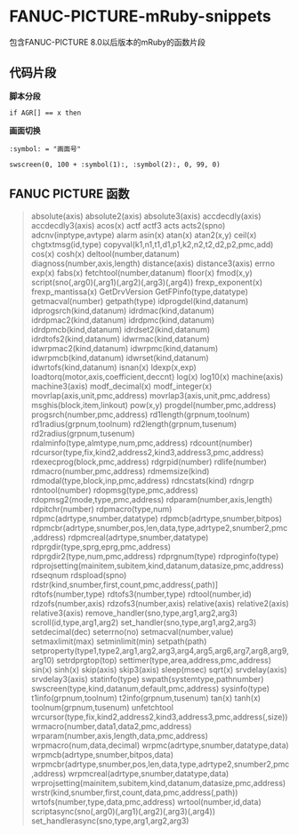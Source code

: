 # FANUC-PICTURE-mRuby-snippets
包含FANUC-PICTURE 8.0以后版本的mRuby的函数片段
## 代码片段
**脚本分段**

    if AGR[] == x then

**画面切换**

    :symbol: = "画面号"

    swscreen(0, 100 + :symbol(1):, :symbol(2):, 0, 99, 0)   
    
## FANUC PICTURE 函数
>   absolute(axis)
>   absolute2(axis)
>   absolute3(axis)
>   accdecdly(axis)
>   accdecdly3(axis)
>   acos(x)
>   actf
>   actf3
>   acts
>   acts2(spno)
>   adcnv(inptype,avtype)
>   alarm
>   asin(x)
>   atan(x)
>   atan2(x,y)
>   ceil(x)
>   chgtxtmsg(id,type)
>   copyval(k1,n1,t1,d1,p1,k2,n2,t2,d2,p2,pmc,add)
>   cos(x)
>   cosh(x)
>   deltool(number,datanum)
>   diagnoss(number,axis,length)
>   distance(axis)
>   distance3(axis)
>   errno
>   exp(x)
>   fabs(x)
>   fetchtool(number,datanum)
>   floor(x)
>   fmod(x,y)
>   script(sno(,arg0)(,arg1)(,arg2)(,arg3)(,arg4))
>   frexp_exponent(x)
>   frexp_mantissa(x)
>   GetDrvVersion
>   GetFPinfo(type,datatype)
>   getmacval(number)
>   getpath(type)
>   idprogdel(kind,datanum)
>   idprogsrch(kind,datanum)
>   idrdmac(kind,datanum)
>   idrdpmac2(kind,datanum)
>   idrdpmc(kind,datanum)
>   idrdpmcb(kind,datanum)
>   idrdset2(kind,datanum)
>   idrdtofs2(kind,datanum)
>   idwrmac(kind,datanum)
>   idwrpmac2(kind,datanum)
>   idwrpmc(kind,datanum)
>   idwrpmcb(kind,datanum)
>   idwrset(kind,datanum)
>   idwrtofs(kind,datanum)
>   isnan(x)
>   ldexp(x,exp)
>   loadtorq(motor,axis,coefficient,deccnt)
>   log(x)
>   log10(x)
>   machine(axis)
>   machine3(axis)
>   modf_decimal(x)
>   modf_integer(x)
>   movrlap(axis,unit,pmc,address)
>   movrlap3(axis,unit,pmc,address)
>   msghis(block,item,linkout)
>   pow(x,y)
>   progdel(number,pmc,address)
>   progsrch(number,pmc,address)
>   rd1length(grpnum,toolnum)
>   rd1radius(grpnum,toolnum)
>   rd2length(grpnum,tusenum)
>   rd2radius(grpnum,tusenum)
>   rdalminfo(type,almtype,num,pmc,address)
>   rdcount(number)
>   rdcursor(type,fix,kind2,address2,kind3,address3,pmc,address)
>   rdexecprog(block,pmc,address)
>   rdgrpid(number)
>   rdlife(number)
>   rdmacro(number,pmc,address)
>   rdmemsize(kind)
>   rdmodal(type,block,inp,pmc,address)
>   rdncstats(kind)
>   rdngrp
>   rdntool(number)
>   rdopmsg(type,pmc,address)
>   rdopmsg2(mode,type,pmc,address)
>   rdparam(number,axis,length)
>   rdpitchr(number)
>   rdpmacro(type,num)
>   rdpmc(adrtype,snumber,datatype)
>   rdpmcb(adrtype,snumber,bitpos)
>   rdpmcbr(adrtype,snumber,pos,len,data,type,adrtype2,snumber2,pmc,address)
>   rdpmcreal(adrtype,snumber,datatype)
>   rdprgdir(type,sprg,eprg,pmc,address)
>   rdprgdir2(type,num,pmc,address)
>   rdprgnum(type)
>   rdproginfo(type)
>   rdprojsetting(mainitem,subitem,kind,datanum,datasize,pmc,address)
>   rdseqnum
>   rdspload(spno)
>   rdstr(kind,snumber,first,count,pmc,address(,path)]
>   rdtofs(number,type)
>   rdtofs3(number,type)
>   rdtool(number,id)
>   rdzofs(number,axis)
>   rdzofs3(number,axis)
>   relative(axis)
>   relative2(axis)
>   relative3(axis)
>   remove_handler(sno,type,arg1,arg2,arg3)
>   scroll(id,type,arg1,arg2)
>   set_handler(sno,type,arg1,arg2,arg3)
>   setdecimal(dec)
>   seterrno(no)
>   setmacval(number,value)
>   setmaxlimit(max)
>   setminlimit(min)
>   setpath(path)
>   setproperty(type1,type2,arg1,arg2,arg3,arg4,arg5,arg6,arg7,arg8,arg9,arg10)
>   setrdprgtop(top)
>   settimer(type,area,address,pmc,address)
>   sin(x)
>   sinh(x)
>   skip(axis)
>   skip3(axis)
>   sleep(msec)
>   sqrt(x)
>   srvdelay(axis)
>   srvdelay3(axis)
>   statinfo(type)
>   swpath(systemtype,pathnumber)
>   swscreen(type,kind,datanum,default,pmc,address)
>   sysinfo(type)
>   t1info(grpnum,toolnum)
>   t2info(grpnum,tusenum)
>   tan(x)
>   tanh(x)
>   toolnum(grpnum,tusenum)
>   unfetchtool
>   wrcursor(type,fix,kind2,address2,kind3,address3,pmc,address(,size))
>   wrmacro(number,data1,data2,pmc,address)
>   wrparam(number,axis,length,data,pmc,address)
>   wrpmacro(num,data,decimal)
>   wrpmc(adrtype,snumber,datatype,data)
>   wrpmcb(adrtype,snumber,bitpos,data)
>   wrpmcbr(adrtype,snumber,pos,len,data,type,adrtype2,snumber2,pmc,address)
>   wrpmcreal(adrtype,snumber,datatype,data)
>   wrprojsetting(mainitem,subitem,kind,datanum,datasize,pmc,address)
>   wrstr(kind,snumber,first,count,data,pmc,address(,path))
>   wrtofs(number,type,data,pmc,address)
>   wrtool(number,id,data)
>   scriptasync(sno(,arg0)(,arg1)(,arg2)(,arg3)(,arg4))
>   set_handlerasync(sno,type,arg1,arg2,arg3)